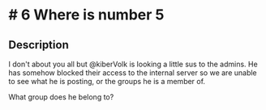 # # 6 Where is number 5

## Description

I don't about you all but @kiberVolk is looking a little sus to the admins. He has somehow blocked their access to the internal server so we are unable to see what he is posting, or the groups he is a member of.

What group does he belong to?

